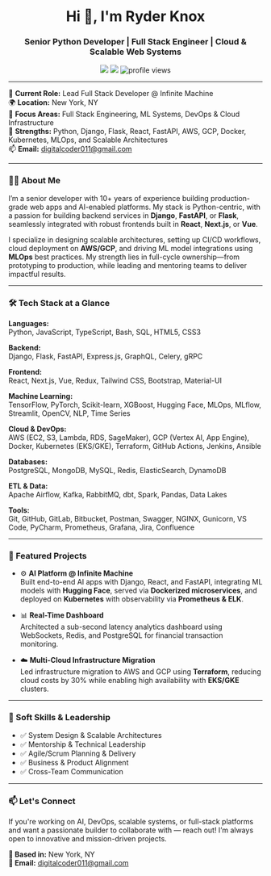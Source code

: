<h1 align="center">Hi 👋, I'm Ryder Knox</h1>
<h3 align="center">Senior Python Developer | Full Stack Engineer | Cloud & Scalable Web Systems</h3>

<p align="center">
  <a href="mailto:digitalcoder011@gmail.com"><img src="https://img.shields.io/badge/Email-digitalcoder011@gmail.com-red?style=flat-square&logo=gmail" /></a>
  <a href="https://www.linkedin.com/in/your-link-here" target="_blank"><img src="https://img.shields.io/badge/LinkedIn-Ryder%20Knox-blue?style=flat-square&logo=linkedin" /></a>
  <img src="https://komarev.com/ghpvc/?username=ryderknox&style=flat-square&color=blue" alt="profile views"/>
</p>

---

🏢 **Current Role:** Lead Full Stack Developer @ Infinite Machine  
🌍 **Location:** New York, NY  
💬 **Focus Areas:** Full Stack Engineering, ML Systems, DevOps & Cloud Infrastructure  
🧠 **Strengths:** Python, Django, Flask, React, FastAPI, AWS, GCP, Docker, Kubernetes, MLOps, and Scalable Architectures  
📫 **Email:** digitalcoder011@gmail.com  

---

### 👨‍💻 About Me

I’m a senior developer with 10+ years of experience building production-grade web apps and AI-enabled platforms. My stack is Python-centric, with a passion for building backend services in **Django**, **FastAPI**, or **Flask**, seamlessly integrated with robust frontends built in **React**, **Next.js**, or **Vue**.

I specialize in designing scalable architectures, setting up CI/CD workflows, cloud deployment on **AWS/GCP**, and driving ML model integrations using **MLOps** best practices. My strength lies in full-cycle ownership—from prototyping to production, while leading and mentoring teams to deliver impactful results.

---

### 🛠️ Tech Stack at a Glance

**Languages:**  
Python, JavaScript, TypeScript, Bash, SQL, HTML5, CSS3  

**Backend:**  
Django, Flask, FastAPI, Express.js, GraphQL, Celery, gRPC  

**Frontend:**  
React, Next.js, Vue, Redux, Tailwind CSS, Bootstrap, Material-UI  

**Machine Learning:**  
TensorFlow, PyTorch, Scikit-learn, XGBoost, Hugging Face, MLOps, MLflow, Streamlit, OpenCV, NLP, Time Series  

**Cloud & DevOps:**  
AWS (EC2, S3, Lambda, RDS, SageMaker), GCP (Vertex AI, App Engine), Docker, Kubernetes (EKS/GKE), Terraform, GitHub Actions, Jenkins, Ansible  

**Databases:**  
PostgreSQL, MongoDB, MySQL, Redis, ElasticSearch, DynamoDB  

**ETL & Data:**  
Apache Airflow, Kafka, RabbitMQ, dbt, Spark, Pandas, Data Lakes  

**Tools:**  
Git, GitHub, GitLab, Bitbucket, Postman, Swagger, NGINX, Gunicorn, VS Code, PyCharm, Prometheus, Grafana, Jira, Confluence  

---

### 🚀 Featured Projects

- ⚙️ **AI Platform @ Infinite Machine**  
  Built end-to-end AI apps with Django, React, and FastAPI, integrating ML models with **Hugging Face**, served via **Dockerized microservices**, and deployed on **Kubernetes** with observability via **Prometheus & ELK**.

- 📊 **Real-Time Dashboard**  
  Architected a sub-second latency analytics dashboard using WebSockets, Redis, and PostgreSQL for financial transaction monitoring.

- ☁️ **Multi-Cloud Infrastructure Migration**  
  Led infrastructure migration to AWS and GCP using **Terraform**, reducing cloud costs by 30% while enabling high availability with **EKS/GKE** clusters.

---

### 🧠 Soft Skills & Leadership

- ✅ System Design & Scalable Architectures  
- ✅ Mentorship & Technical Leadership  
- ✅ Agile/Scrum Planning & Delivery  
- ✅ Business & Product Alignment  
- ✅ Cross-Team Communication  

---

### 📫 Let's Connect

If you're working on AI, DevOps, scalable systems, or full-stack platforms and want a passionate builder to collaborate with — reach out! I’m always open to innovative and mission-driven projects.

**📍 Based in:** New York, NY  
**📧 Email:** digitalcoder011@gmail.com
